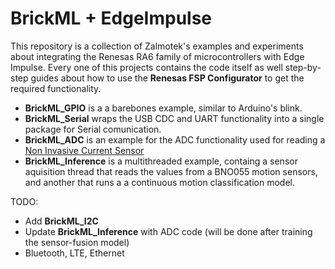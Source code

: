 # BrickML + EdgeImpulse
This repository is a collection of Zalmotek's examples and experiments about integrating the Renesas RA6 family of microcontrollers with Edge Impulse. 
Every one of this projects contains the code itself as well step-by-step guides about how to use the **Renesas FSP Configurator** to get the required functionality. 

* **BrickML_GPIO** is a a barebones example, similar to Arduino's blink. 
* **BrickML_Serial** wraps the USB CDC and UART functionality into a single package for Serial comunication.
* **BrickML_ADC** is an example for the ADC functionality used for reading a [Non Invasive Current Sensor](https://www.sparkfun.com/products/11005)
* **BrickML_Inference** is a multithreaded example, containg a sensor aquisition thread that reads the values from a BNO055 motion sensors, and another that runs a a continuous motion classification model. 

TODO:
* Add **BrickML_I2C**
* Update **BrickML_Inference** with ADC code (will be done after training the sensor-fusion model)
* Bluetooth, LTE, Ethernet
